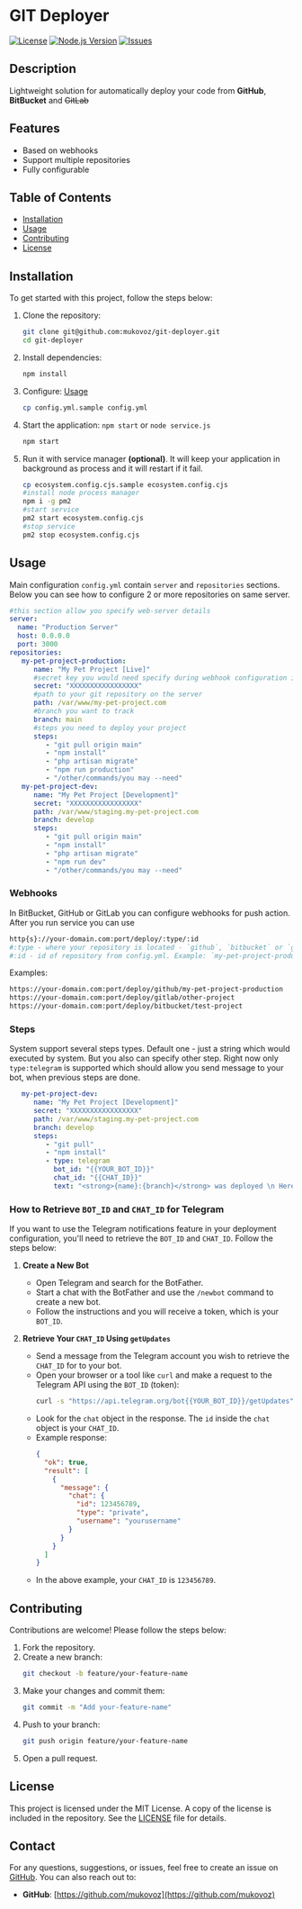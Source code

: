# GIT Deployer 

[![License](https://img.shields.io/badge/License-MIT-blue.svg)](LICENSE)
[![Node.js Version](https://img.shields.io/badge/Node.js-%3E%3D16.0.0-green.svg)](https://nodejs.org/)
[![Issues](https://img.shields.io/github/issues/:owner/:repo.svg)](https://github.com/:owner/:repo/issues)

## Description

Lightweight solution for automatically deploy your code from **GitHub**, **BitBucket** and ~~GitLab~~
## Features

- Based on webhooks
- Support multiple repositories
- Fully configurable

## Table of Contents

- [Installation](#installation)
- [Usage](#usage)
- [Contributing](#contributing)
- [License](#license)

## Installation

To get started with this project, follow the steps below:

1. Clone the repository:
   ```bash
   git clone git@github.com:mukovoz/git-deployer.git
   cd git-deployer
   ```

2. Install dependencies:
   ```bash
   npm install
   ```

3. Configure:   [Usage](#usage)
   ```bash
   cp config.yml.sample config.yml
   ```



4. Start the application:
`npm start` or `node service.js`
   ```bash
   npm start 
   ```

5. Run it with service manager **(optional)**. It will keep your application in background as process and it will restart if it fail.
   ```bash
   cp ecosystem.config.cjs.sample ecosystem.config.cjs
   #install node process manager
   npm i -g pm2
   #start service
   pm2 start ecosystem.config.cjs
   #stop service
   pm2 stop ecosystem.config.cjs
   ```

## Usage

Main configuration `config.yml` contain `server`  and `repositories` sections. Below you can see how to configure 2 or more repositories on same server.

```yaml
#this section allow you specify web-server details 
server:
  name: "Production Server" 
  host: 0.0.0.0
  port: 3000
repositories:
   my-pet-project-production:
      name: "My Pet Project [Live]"
      #secret key you would need specify during webhook configuration in github, bitbucket or gitlab
      secret: "XXXXXXXXXXXXXXXXX"
      #path to your git repository on the server
      path: /var/www/my-pet-project.com
      #branch you want to track
      branch: main
      #steps you need to deploy your project
      steps:
         - "git pull origin main"
         - "npm install"
         - "php artisan migrate"
         - "npm run production"
         - "/other/commands/you may --need"
   my-pet-project-dev:
      name: "My Pet Project [Development]"
      secret: "XXXXXXXXXXXXXXXXX"
      path: /var/www/staging.my-pet-project.com
      branch: develop
      steps:
         - "git pull origin main"
         - "npm install"
         - "php artisan migrate"
         - "npm run dev"
         - "/other/commands/you may --need"

```

### Webhooks
In BitBucket, GitHub or GitLab you can configure webhooks for push action. After you run service you can use 
```bash
http{s}://your-domain.com:port/deploy/:type/:id
#:type - where your repository is located - `github`, `bitbucket` or `gitlab`
#:id - id of repository from config.yml. Example: `my-pet-project-production`
```
Examples: 
```bash
https://your-domain.com:port/deploy/github/my-pet-project-production
https://your-domain.com:port/deploy/gitlab/other-project
https://your-domain.com:port/deploy/bitbucket/test-project
```



### Steps 
System support several steps types. Default one - just a string which would executed by system. 
But you also can specify other step. Right now only `type:telegram` is supported which should allow you 
send message to your bot, when previous steps are done.
```yaml
   my-pet-project-dev:
      name: "My Pet Project [Development]"
      secret: "XXXXXXXXXXXXXXXXX"
      path: /var/www/staging.my-pet-project.com
      branch: develop
      steps:
         - "git pull"
         - "npm install"
         - type: telegram
           bot_id: "{{YOUR_BOT_ID}}"
           chat_id: "{{CHAT_ID}}"
           text: "<strong>{name}:{branch}</strong> was deployed \n Here is result\n: {result}"
```

### How to Retrieve `BOT_ID` and `CHAT_ID` for Telegram

If you want to use the Telegram notifications feature in your deployment configuration, you'll need to retrieve the
`BOT_ID` and `CHAT_ID`. Follow the steps below:

1. **Create a New Bot**
   - Open Telegram and search for the BotFather.
   - Start a chat with the BotFather and use the `/newbot` command to create a new bot.
   - Follow the instructions and you will receive a token, which is your `BOT_ID`.


2. **Retrieve Your `CHAT_ID` Using `getUpdates`**
   - Send a message from the Telegram account you wish to retrieve the `CHAT_ID` for to your bot.
   - Open your browser or a tool like `curl` and make a request to the Telegram API using the `BOT_ID` (token):
     ```bash
     curl -s "https://api.telegram.org/bot{{YOUR_BOT_ID}}/getUpdates"
     ```
   - Look for the `chat` object in the response. The `id` inside the `chat` object is your `CHAT_ID`.
   - Example response:
     ```json
     {
       "ok": true,
       "result": [
         {
           "message": {
             "chat": {
               "id": 123456789,
               "type": "private",
               "username": "yourusername"
             }
           }
         }
       ]
     }
     ```
   - In the above example, your `CHAT_ID` is `123456789`.




## Contributing

Contributions are welcome! Please follow the steps below:

1. Fork the repository.
2. Create a new branch:
   ```bash
   git checkout -b feature/your-feature-name
   ```
3. Make your changes and commit them:
   ```bash
   git commit -m "Add your-feature-name"
   ```
4. Push to your branch:
   ```bash
   git push origin feature/your-feature-name
   ```
5. Open a pull request.

## License

This project is licensed under the MIT License. A copy of the license is included in the repository. See
the [LICENSE](LICENSE) file for details.


## Contact

For any questions, suggestions, or issues, feel free to create an issue
on [GitHub](https://github.com/mukovoz/git-deployer/issues). You can also reach out to:

- **GitHub**: [https://github.com/mukovoz](https://github.com/mukovoz)